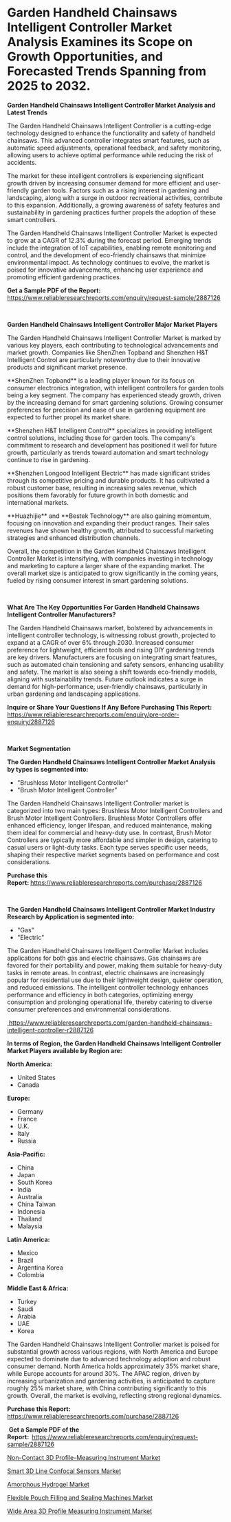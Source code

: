 <p><h1>Garden Handheld Chainsaws Intelligent Controller Market Analysis Examines its Scope on Growth Opportunities, and Forecasted Trends Spanning from 2025 to 2032.</h1></p><p><strong>Garden Handheld Chainsaws Intelligent Controller Market Analysis and Latest Trends</strong></p>
<p><p>The Garden Handheld Chainsaws Intelligent Controller is a cutting-edge technology designed to enhance the functionality and safety of handheld chainsaws. This advanced controller integrates smart features, such as automatic speed adjustments, operational feedback, and safety monitoring, allowing users to achieve optimal performance while reducing the risk of accidents. </p><p>The market for these intelligent controllers is experiencing significant growth driven by increasing consumer demand for more efficient and user-friendly garden tools. Factors such as a rising interest in gardening and landscaping, along with a surge in outdoor recreational activities, contribute to this expansion. Additionally, a growing awareness of safety features and sustainability in gardening practices further propels the adoption of these smart controllers.</p><p>The Garden Handheld Chainsaws Intelligent Controller Market is expected to grow at a CAGR of 12.3% during the forecast period. Emerging trends include the integration of IoT capabilities, enabling remote monitoring and control, and the development of eco-friendly chainsaws that minimize environmental impact. As technology continues to evolve, the market is poised for innovative advancements, enhancing user experience and promoting efficient gardening practices.</p></p>
<p><strong>Get a Sample PDF of the Report:&nbsp;</strong> <a href="https://www.reliableresearchreports.com/enquiry/request-sample/2887126?utm_campaign=37&utm_medium=2&utm_source=Github&utm_content=ia&utm_term=13032025&utm_id=garden-handheld-chainsaws-intelligent-controller">https://www.reliableresearchreports.com/enquiry/request-sample/2887126</a></p>
<p>&nbsp;</p>
<p><strong>Garden Handheld Chainsaws Intelligent Controller Major Market Players</strong></p>
<p><p>The Garden Handheld Chainsaws Intelligent Controller Market is marked by various key players, each contributing to technological advancements and market growth. Companies like ShenZhen Topband and Shenzhen H&T Intelligent Control are particularly noteworthy due to their innovative products and significant market presence.</p><p>**ShenZhen Topband** is a leading player known for its focus on consumer electronics integration, with intelligent controllers for garden tools being a key segment. The company has experienced steady growth, driven by the increasing demand for smart gardening solutions. Growing consumer preferences for precision and ease of use in gardening equipment are expected to further propel its market share.</p><p>**Shenzhen H&T Intelligent Control** specializes in providing intelligent control solutions, including those for garden tools. The company's commitment to research and development has positioned it well for future growth, particularly as trends toward automation and smart technology continue to rise in gardening.</p><p>**Shenzhen Longood Intelligent Electric** has made significant strides through its competitive pricing and durable products. It has cultivated a robust customer base, resulting in increasing sales revenue, which positions them favorably for future growth in both domestic and international markets.</p><p>**Huazhijie** and **Bestek Technology** are also gaining momentum, focusing on innovation and expanding their product ranges. Their sales revenues have shown healthy growth, attributed to successful marketing strategies and enhanced distribution channels.</p><p>Overall, the competition in the Garden Handheld Chainsaws Intelligent Controller Market is intensifying, with companies investing in technology and marketing to capture a larger share of the expanding market. The overall market size is anticipated to grow significantly in the coming years, fueled by rising consumer interest in smart gardening solutions.</p></p>
<p>&nbsp;</p>
<p><strong>What Are The Key Opportunities For Garden Handheld Chainsaws Intelligent Controller Manufacturers?</strong></p>
<p><p>The Garden Handheld Chainsaws market, bolstered by advancements in intelligent controller technology, is witnessing robust growth, projected to expand at a CAGR of over 6% through 2030. Increased consumer preference for lightweight, efficient tools and rising DIY gardening trends are key drivers. Manufacturers are focusing on integrating smart features, such as automated chain tensioning and safety sensors, enhancing usability and safety. The market is also seeing a shift towards eco-friendly models, aligning with sustainability trends. Future outlook indicates a surge in demand for high-performance, user-friendly chainsaws, particularly in urban gardening and landscaping applications.</p></p>
<p><strong>Inquire or Share Your Questions If Any Before Purchasing This Report:</strong> <a href="https://www.reliableresearchreports.com/enquiry/pre-order-enquiry/2887126?utm_campaign=37&utm_medium=2&utm_source=Github&utm_content=ia&utm_term=13032025&utm_id=garden-handheld-chainsaws-intelligent-controller">https://www.reliableresearchreports.com/enquiry/pre-order-enquiry/2887126</a></p>
<p>&nbsp;</p>
<p><strong>Market Segmentation</strong></p>
<p><strong>The Garden Handheld Chainsaws Intelligent Controller Market Analysis by types is segmented into:</strong></p>
<p><ul><li>"Brushless Motor Intelligent Controller"</li><li>"Brush Motor Intelligent Controller"</li></ul></p>
<p><p>The Garden Handheld Chainsaws Intelligent Controller market is categorized into two main types: Brushless Motor Intelligent Controllers and Brush Motor Intelligent Controllers. Brushless Motor Controllers offer enhanced efficiency, longer lifespan, and reduced maintenance, making them ideal for commercial and heavy-duty use. In contrast, Brush Motor Controllers are typically more affordable and simpler in design, catering to casual users or light-duty tasks. Each type serves specific user needs, shaping their respective market segments based on performance and cost considerations.</p></p>
<p><strong>Purchase this Report:&nbsp;</strong><a href="https://www.reliableresearchreports.com/purchase/2887126?utm_campaign=37&utm_medium=2&utm_source=Github&utm_content=ia&utm_term=13032025&utm_id=garden-handheld-chainsaws-intelligent-controller">https://www.reliableresearchreports.com/purchase/2887126</a></p>
<p>&nbsp;</p>
<p><strong>The Garden Handheld Chainsaws Intelligent Controller Market Industry Research by Application is segmented into:</strong></p>
<p><ul><li>"Gas"</li><li>"Electric"</li></ul></p>
<p><p>The Garden Handheld Chainsaws Intelligent Controller Market includes applications for both gas and electric chainsaws. Gas chainsaws are favored for their portability and power, making them suitable for heavy-duty tasks in remote areas. In contrast, electric chainsaws are increasingly popular for residential use due to their lightweight design, quieter operation, and reduced emissions. The intelligent controller technology enhances performance and efficiency in both categories, optimizing energy consumption and prolonging operational life, thereby catering to diverse consumer preferences and environmental considerations.</p></p>
<p><a href="https://www.reliableresearchreports.com/garden-handheld-chainsaws-intelligent-controller-r2887126?utm_campaign=37&utm_medium=2&utm_source=Github&utm_content=ia&utm_term=13032025&utm_id=garden-handheld-chainsaws-intelligent-controller">&nbsp;https://www.reliableresearchreports.com/garden-handheld-chainsaws-intelligent-controller-r2887126</a></p>
<p><strong>In terms of Region, the Garden Handheld Chainsaws Intelligent Controller Market Players available by Region are:</strong></p>
<p>
    <p> <strong> North America: </strong>
        <ul>
            <li>United States</li>
            <li>Canada</li>
        </ul>
        </p> 
    <p> <strong> Europe: </strong>
        <ul>
            <li>Germany</li>
            <li>France</li>
            <li>U.K.</li>
            <li>Italy</li>
            <li>Russia</li>
        </ul>
        </p> 
    <p> <strong> Asia-Pacific: </strong>
        <ul>
            <li>China</li>
            <li>Japan</li>
            <li>South Korea</li>
            <li>India</li>
            <li>Australia</li>
            <li>China Taiwan</li>
            <li>Indonesia</li>
            <li>Thailand</li>
            <li>Malaysia</li>
        </ul>
        </p> 
    <p> <strong> Latin America: </strong>
        <ul>
            <li>Mexico</li>
            <li>Brazil</li>
            <li>Argentina Korea</li>
            <li>Colombia</li>
        </ul>
        </p> 
    <p> <strong> Middle East & Africa: </strong>
        <ul>
            <li>Turkey</li>
            <li>Saudi</li>
            <li>Arabia</li>
            <li>UAE</li>
            <li>Korea</li>
        </ul>
    </p>
    </p>
<p><p>The Garden Handheld Chainsaws Intelligent Controller market is poised for substantial growth across various regions, with North America and Europe expected to dominate due to advanced technology adoption and robust consumer demand. North America holds approximately 35% market share, while Europe accounts for around 30%. The APAC region, driven by increasing urbanization and gardening activities, is anticipated to capture roughly 25% market share, with China contributing significantly to this growth. Overall, the market is evolving, reflecting strong regional dynamics.</p></p>
<p><strong>Purchase this Report: </strong><a href="https://www.reliableresearchreports.com/purchase/2887126?utm_campaign=37&utm_medium=2&utm_source=Github&utm_content=ia&utm_term=13032025&utm_id=garden-handheld-chainsaws-intelligent-controller">https://www.reliableresearchreports.com/purchase/2887126</a></p>
<p>&nbsp;<strong>Get a Sample PDF of the Report:&nbsp;&nbsp;</strong><a href="https://www.reliableresearchreports.com/enquiry/request-sample/2887126?utm_campaign=37&utm_medium=2&utm_source=Github&utm_content=ia&utm_term=13032025&utm_id=garden-handheld-chainsaws-intelligent-controller">https://www.reliableresearchreports.com/enquiry/request-sample/2887126</a></p>
<p><strong></strong></p>
<p><p><a href="https://github.com/avirsuckra/Market-Research-Report-List-1/blob/main/non-contact-3d-profile-measuring-instrument-market.md?utm_campaign=37&utm_medium=2&utm_source=Github&utm_content=ia&utm_term=13032025&utm_id=garden-handheld-chainsaws-intelligent-controller">Non-Contact 3D Profile-Measuring Instrument Market</a></p><p><a href="https://github.com/brabolyrah3h/Market-Research-Report-List-1/blob/main/smart-3d-line-confocal-sensors-market.md?utm_campaign=37&utm_medium=2&utm_source=Github&utm_content=ia&utm_term=13032025&utm_id=garden-handheld-chainsaws-intelligent-controller">Smart 3D Line Confocal Sensors Market</a></p><p><a href="https://github.com/sekohlorik/Market-Research-Report-List-1/blob/main/amorphous-hydrogel-market.md?utm_campaign=37&utm_medium=2&utm_source=Github&utm_content=ia&utm_term=13032025&utm_id=garden-handheld-chainsaws-intelligent-controller">Amorphous Hydrogel Market</a></p><p><a href="https://github.com/rembaentin6f/Market-Research-Report-List-1/blob/main/flexible-pouch-filling-and-sealing-machines-market.md?utm_campaign=37&utm_medium=2&utm_source=Github&utm_content=ia&utm_term=13032025&utm_id=garden-handheld-chainsaws-intelligent-controller">Flexible Pouch Filling and Sealing Machines Market</a></p><p><a href="https://github.com/timayuethem/Market-Research-Report-List-1/blob/main/wide-area-3d-profile-measuring-instrument-market.md?utm_campaign=37&utm_medium=2&utm_source=Github&utm_content=ia&utm_term=13032025&utm_id=garden-handheld-chainsaws-intelligent-controller">Wide Area 3D Profile Measuring Instrument Market</a></p></p>